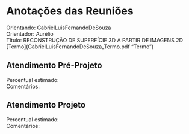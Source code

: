 # Anotações das Reuniões

Orientando: GabrielLuisFernandoDeSouza  
Orientador: Aurélio  
Título: RECONSTRUÇÃO DE SUPERFÍCIE 3D A PARTIR DE IMAGENS 2D  
[Termo](GabrielLuisFernandoDeSouza_Termo.pdf “Termo”)  

## Atendimento Pré-Projeto

Percentual estimado:  
Comentários:  

## Atendimento Projeto

Percentual estimado:  
Comentários:  
